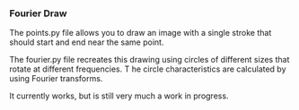 ### Fourier Draw 

The points.py file allows you to draw an image with a single stroke that should start and end near the same point.

The fourier.py file recreates this drawing using circles of different sizes that rotate at different frequencies.
T
he circle characteristics are calculated by using Fourier transforms.

It currently works, but is still very much a work in progress.
 
   
